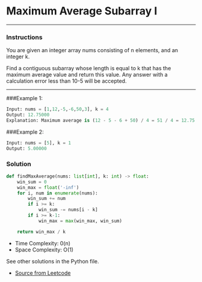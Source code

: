 # Maximum Average Subarray I
---
### Instructions
You are given an integer array nums consisting of n elements, and an integer k.

Find a contiguous subarray whose length is equal to k that has the maximum average value and return this value. Any answer with a calculation error less than 10-5 will be accepted.

---

###Example 1:

```py
Input: nums = [1,12,-5,-6,50,3], k = 4
Output: 12.75000
Explanation: Maximum average is (12 - 5 - 6 + 50) / 4 = 51 / 4 = 12.75
```
###Example 2:
```py
Input: nums = [5], k = 1
Output: 5.00000
```

### Solution

```py
def findMaxAverage(nums: list[int], k: int) -> float:
    win_sum = 0
    win_max = float('-inf')
    for i, num in enumerate(nums):
        win_sum += num
        if i >= k:
            win_sum -= nums[i - k]
        if i >= k-1:
            win_max = max(win_max, win_sum)

    return win_max / k
```

* Time Complexity: 0(n)
* Space Complexity: O(1)


See other solutions in the Python file.


* [Source from Leetcode](https://leetcode.com/problems/maximum-average-subarray-i/)



